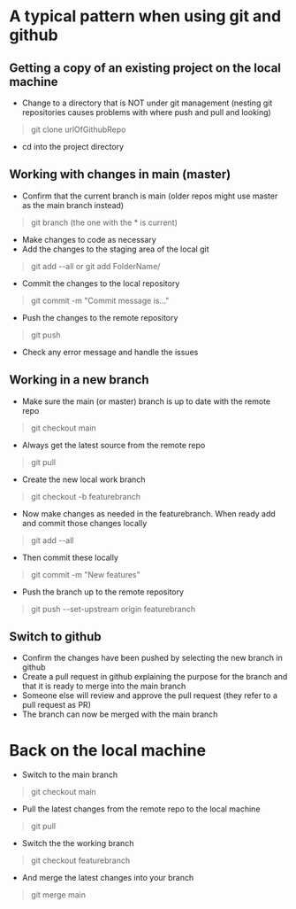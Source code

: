 # A typical pattern when using git and github
## Getting a copy of an existing project on the local machine
* Change to a directory that is NOT under git management (nesting git repositories causes problems with where push and pull and looking)
> git clone urlOfGithubRepo
* cd into the project directory
## Working with changes in main (master)
* Confirm that the current branch is main (older repos might use master as the main branch instead)
> git branch (the one with the * is current)
* Make changes to code as necessary
* Add the changes to the staging area of the local git
> git add --all
or
> git add FolderName/
* Commit the changes to the local repository
> git commit -m "Commit message is..."
* Push the changes to the remote repository
> git push
* Check any error message and handle the issues
## Working in a new branch
* Make sure the main (or master) branch is up to date with the remote repo
> git checkout main
* Always get the latest source from the remote repo
> git pull
* Create the new local work branch
> git checkout -b featurebranch
* Now make changes as needed in the featurebranch.  When ready add and commit those changes locally
> git add --all
* Then commit these locally
> git commit -m "New features"
* Push the branch up to the remote repository
> git push --set-upstream origin featurebranch
## Switch to github
* Confirm the changes have been pushed by selecting the new branch in github
* Create a pull request in github explaining the purpose for the branch and that it is ready to merge into the main branch
* Someone else will review and approve the pull request (they refer to a pull request as  PR)
* The branch can now be merged with the main branch
# Back on the local machine
* Switch to the main branch
> git checkout main
* Pull the latest changes from the remote repo to the local machine
> git pull
* Switch the the working branch
> git checkout featurebranch
* And merge the latest changes into your branch
> git merge main
